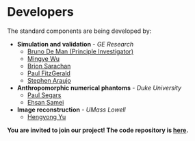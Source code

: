 # Developers
The standard components are being developed by:
* **Simulation and validation** - *GE Research*
  - [Bruno De Man (Principle Investigator)](https://www.ge.com/research/people/bruno-de-man)
  - [Mingye Wu](https://www.ge.com/research/people/mingye-wu)
  - [Brion Sarachan](https://www.ge.com/research/people/brion-sarachan)
  - [Paul FitzGerald](https://www.ge.com/research/people/paul-fitzgerald)
  - [Stephen Araujo](https://www.ge.com/research/people/stephen-araujo)
* **Anthropomorphic numerical phantoms** - *Duke University*
  - [Paul Segars](https://radiology.duke.edu/faculty/w-paul-segars-phd/)
  - [Ehsan Samei](https://radiology.duke.edu/faculty/ehsan-samei-phd/)
* **Image reconstruction** - *UMass Lowell*
  - [Hengyong Yu](https://www.uml.edu/engineering/electrical-computer/faculty/yu-hengyong.aspx)
  
**You are invited to join our project! The code repository is [here](https://github.com/xcist/code).**
